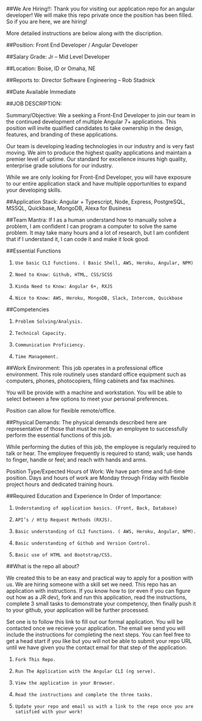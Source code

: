 ##We Are Hiring!!:
Thank you for visiting our application repo for an angular developer! We will make this repo private once the position has been filled. So if you are here, we are hiring! 

More detailed instructions are below along with the discription.

##Position:
Front End Developer / Angular Developer
 
##Salary Grade:
Jr – Mid Level Developer
 
##Location:
Boise, ID or Omaha, NE
 
##Reports to:
Director Software Engineering – Rob Stadnick
 
##Date Available
Immediate
 
##JOB DESCRIPTION:
 
Summary/Objective:
We a seeking a Front-End Developer to join our team in the continued development of multiple Angular 7+ applications. This position will invite qualified candidates to take ownership in the design, features, and branding of these applications.
 
Our team is developing leading technologies in our industry and is very fast moving. We aim to produce the highest quality applications and maintain a premier level of uptime. Our standard for excellence insures high quality, enterprise grade solutions for our industry.

While we are only looking for Front-End Developer, you will have exposure to our entire application stack and have multiple opportunities to expand your developing skills.
 
##Application Stack:
      Angular + Typescript, Node, Express, PostgreSQL, MSSQL, Quickbase, MongoDB, Alexa for Business

##Team Mantra:
        	If I as a human understand how to manually solve a problem, I am confident I can program a computer to solve the same problem. It may take many hours and a lot of research, but I am confident that if I understand it, I can code it and make it look good.
 
##Essential Functions
1.     Use basic CLI functions. ( Basic Shell, AWS, Heroku, Angular, NPM)
2.     Need to Know: Github, HTML, CSS/SCSS
3.     Kinda Need to Know: Angular 6+, RXJS
4.     Nice to Know: AWS, Heroku, MongoDB, Slack, Intercom, Quickbase


##Competencies
1.     Problem Solving/Analysis.
2.     Technical Capacity.
3.     Communication Proficiency.
4.     Time Management.
 
 
##Work Environment:
This job operates in a professional office environment. This role routinely
uses standard office equipment such as computers, phones, photocopiers,
filing cabinets and fax machines.
 
You will be provide with a machine and workstation. You will be able to select between a few options to meet your personal preferences.
 
Position can allow for flexible remote/office.
 
##Physical Demands:
The physical demands described here are representative of those that must
be met by an employee to successfully perform the essential functions of
this job.
 
While performing the duties of this job, the employee is regularly required to
talk or hear. The employee frequently is required to stand; walk; use hands
to finger, handle or feel; and reach with hands and arms.
 
Position Type/Expected Hours of Work:
We have part-time and full-time position. Days and hours of work are Monday through
Friday with flexible project hours and dedicated training hours.
 
##Required Education and Experience In Order of Importance:
 
1.     Understanding of application basics. (Front, Back, Database)
2.     API’s / Http Request Methods (RXJS).
3.     Basic understanding of CLI functions. ( AWS, Heroku, Angular, NPM).
4.     Basic understanding of Github and Version Control.
5.     Basic use of HTML and Bootstrap/CSS.

##What is the repo all about?

We created this to be an easy and practical way to apply for a position with us. We are hiring someone with a skill set we need. This repo has an application with instructions. If you know how to (or even if you can figure out how as a JR dev), fork and run this application, read the instructions, complete 3 small tasks to demonstrate your competency, then finally push it to your github, your application will be further processed.

Set one is to follow this link <INSERT THE LINK> to fill out our formal application. You will be contacted once we recieve your application. The email we send you will include the instructions for completing the next steps. You can feel free to get a head start if you like but you will not be able to submit your repo URL until we have given you the contact email for that step of the application.

1.     Fork This Repo.
2.     Run The Application with the Angular CLI (ng serve).
3.     View the application in your Browser.
4.     Read the instructions and complete the three tasks.
5.     Update your repo and email us with a link to the repo once you are satisfied with your work!